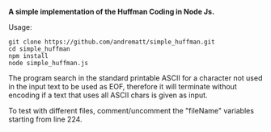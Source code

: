 **A simple implementation of the Huffman Coding in Node Js.**

Usage:

```
git clone https://github.com/andrematt/simple_huffman.git  
cd simple_huffman
npm install  
node simple_huffman.js  
```

The program search in the standard printable ASCII for a character not used 
in the input text to be used as EOF, therefore it will terminate without 
encoding if a text that uses all ASCII chars is given as input. 

To test with different files, comment/uncomment the "fileName" variables
starting from line 224. 


